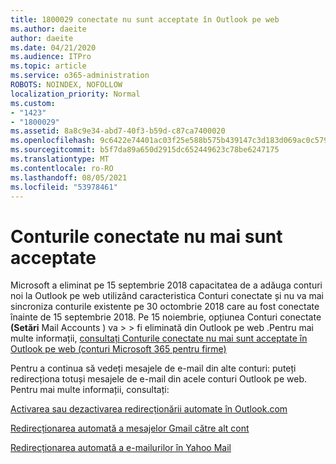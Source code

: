 ```yaml
---
title: 1800029 conectate nu sunt acceptate în Outlook pe web
ms.author: daeite
author: daeite
ms.date: 04/21/2020
ms.audience: ITPro
ms.topic: article
ms.service: o365-administration
ROBOTS: NOINDEX, NOFOLLOW
localization_priority: Normal
ms.custom:
- "1423"
- "1800029"
ms.assetid: 8a8c9e34-abd7-40f3-b59d-c87ca7400020
ms.openlocfilehash: 9c6422e74401ac03f25e588b575b439147c3d183d069ac0c579973cab326ff84
ms.sourcegitcommit: b5f7da89a650d2915dc652449623c78be6247175
ms.translationtype: MT
ms.contentlocale: ro-RO
ms.lasthandoff: 08/05/2021
ms.locfileid: "53978461"
---
```

# <a name="connected-accounts-are-no-longer-supported"></a>Conturile conectate nu mai sunt acceptate

Microsoft a eliminat pe 15 septembrie 2018 capacitatea de a adăuga conturi noi la Outlook pe web utilizând caracteristica Conturi conectate și nu va mai sincroniza conturile existente pe 30 octombrie 2018 care au fost conectate înainte de 15 septembrie 2018. Pe 15 noiembrie, opțiunea Conturi conectate **(Setări** Mail Accounts ) va \>  \> fi eliminată din Outlook pe web .Pentru mai multe informații, [consultați Conturile conectate nu mai sunt acceptate în Outlook pe web (conturi Microsoft 365 pentru firme)](https://support.office.com/article/Connected-accounts-is-no-longer-supported-in-Outlook-on-the-web-Office-365-for-business-accounts-5cc526bf-e928-4a99-8b9f-5e089df7d887)
  
Pentru a continua să vedeți mesajele de e-mail din alte conturi: puteți redirecționa totuși mesajele de e-mail din acele conturi Outlook pe web. Pentru mai multe informații, consultați:
  
[Activarea sau dezactivarea redirecționării automate în Outlook.com](https://go.microsoft.com/fwlink/?linkid=2038346)
  
[Redirecționarea automată a mesajelor Gmail către alt cont](https://aka.ms/forward-gmail-messages)
  
[Redirecționarea automată a e-mailurilor în Yahoo Mail](https://aka.ms/yahoo-email-forwarding)
  